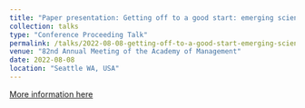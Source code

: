 ```yaml
---
title: "Paper presentation: Getting off to a good start: emerging scientific fields and external financing"
collection: talks
type: "Conference Proceeding Talk"
permalink: /talks/2022-08-08-getting-off-to-a-good-start-emerging-scientific-fields-external-financing
venue: "82nd Annual Meeting of the Academy of Management"
date: 2022-08-08
location: "Seattle WA, USA"
---
```


[More information here](https://journals.aom.org/doi/10.5465/AMBPP.2022.10710abstract)

